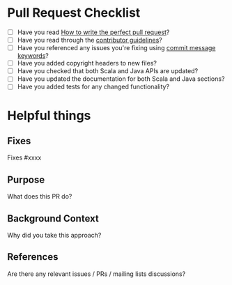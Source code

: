 # Pull Request Checklist

* [ ] Have you read [How to write the perfect pull request](https://github.com/blog/1943-how-to-write-the-perfect-pull-request)?
* [ ] Have you read through the [contributor guidelines](https://www.playframework.com/contributing)?
* [ ] Have you referenced any issues you're fixing using [commit message keywords](https://help.github.com/articles/closing-issues-using-keywords/)?
* [ ] Have you added copyright headers to new files?
* [ ] Have you checked that both Scala and Java APIs are updated?
* [ ] Have you updated the documentation for both Scala and Java sections?
* [ ] Have you added tests for any changed functionality?

# Helpful things

## Fixes

Fixes #xxxx

## Purpose

What does this PR do?

## Background Context

Why did you take this approach?

## References

Are there any relevant issues / PRs / mailing lists discussions?
